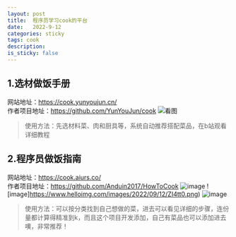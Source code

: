 ```yaml
---
layout: post
title:  程序员学习cook的平台
date:   2022-9-12
categories: sticky
tags: cook
description:
is_sticky: false
---
```


## 1.选材做饭手册
网站地址：https://cook.yunyoujun.cn/ <br>
作者项目地址：https://github.com/YunYouJun/cook 
![看图](https://www.helloimg.com/images/2022/09/12/ZI43qP.png)
> 使用方法：先选材料菜、肉和厨具等，系统自动推荐搭配菜品，在b站观看详细教程 

## 2.程序员做饭指南         
网站地址：https://cook.aiurs.co/ <br>
作者项目地址：https://github.com/Anduin2017/HowToCook
![image](https://www.helloimg.com/images/2022/09/12/ZI4eUn.png)
![image]https://www.helloimg.com/images/2022/09/12/ZI4tt0.png)
![image](https://www.helloimg.com/images/2022/09/12/ZI4xPR.png)
> 使用方法：可以按分类找到自己想做的菜，进去可以看见详细的步骤，连份量都计算得精准到k，而且这个项目开发添加，自己有菜品也可以添加进去噢，非常推荐！
